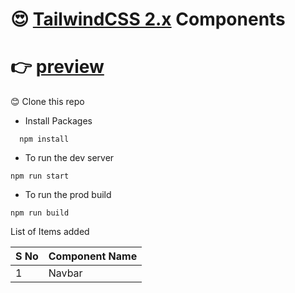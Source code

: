 # 😍 [TailwindCSS 2.x](https://tailwindcss.com/) Components

# 👉 [preview](https://frontendfunn.github.io/tailwindcomponents2.x/)

😊 Clone this repo

- Install Packages

```
  npm install
```

- To run the dev server

```
npm run start
```

- To run the prod build

```
npm run build
```

List of Items added

| S No | Component Name |
| -----|----------------|
| 1    | Navbar         |